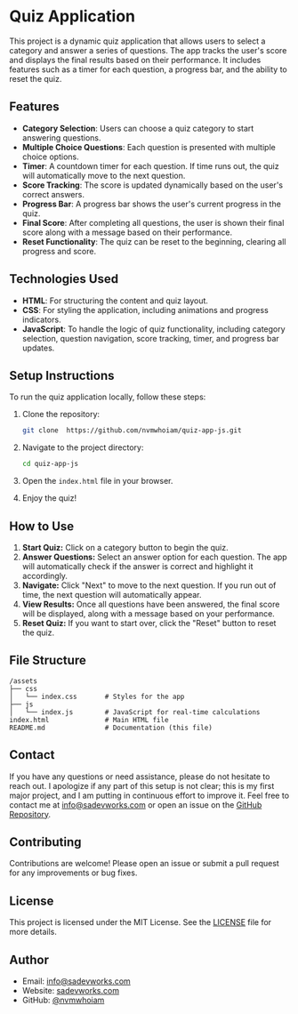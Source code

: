 # Quiz Application

This project is a dynamic quiz application that allows users to select a category and answer a series of questions. The app tracks the user's score and displays the final results based on their performance. It includes features such as a timer for each question, a progress bar, and the ability to reset the quiz.

## Features

- **Category Selection**: Users can choose a quiz category to start answering questions.
- **Multiple Choice Questions**: Each question is presented with multiple choice options.
- **Timer**: A countdown timer for each question. If time runs out, the quiz will automatically move to the next question.
- **Score Tracking**: The score is updated dynamically based on the user's correct answers.
- **Progress Bar**: A progress bar shows the user's current progress in the quiz.
- **Final Score**: After completing all questions, the user is shown their final score along with a message based on their performance.
- **Reset Functionality**: The quiz can be reset to the beginning, clearing all progress and score.

## Technologies Used

- **HTML**: For structuring the content and quiz layout.
- **CSS**: For styling the application, including animations and progress indicators.
- **JavaScript**: To handle the logic of quiz functionality, including category selection, question navigation, score tracking, timer, and progress bar updates.

## Setup Instructions

To run the quiz application locally, follow these steps:

1. Clone the repository:

   ```bash
   git clone  https://github.com/nvmwhoiam/quiz-app-js.git
   ```

2. Navigate to the project directory:

   ```bash
   cd quiz-app-js
   ```

3. Open the `index.html` file in your browser.
4. Enjoy the quiz!

## How to Use

1. **Start Quiz:** Click on a category button to begin the quiz.
2. **Answer Questions:** Select an answer option for each question. The app will automatically check if the answer is correct and highlight it accordingly.
3. **Navigate:** Click "Next" to move to the next question. If you run out of time, the next question will automatically appear.
4. **View Results:** Once all questions have been answered, the final score will be displayed, along with a message based on your performance.
5. **Reset Quiz:** If you want to start over, click the "Reset" button to reset the quiz.

## File Structure

```text
/assets
├── css
│   └── index.css       # Styles for the app
├── js
│   └── index.js        # JavaScript for real-time calculations
index.html              # Main HTML file
README.md               # Documentation (this file)
```

## Contact

If you have any questions or need assistance, please do not hesitate to reach out. I apologize if any part of this setup is not clear; this is my first major project, and I am putting in continuous effort to improve it. Feel free to contact me at [info@sadevworks.com](mailto:info@sadevworks.com) or open an issue on the [GitHub Repository](https://github.com/nvmwhoiam/quiz-app-js).

## Contributing

Contributions are welcome! Please open an issue or submit a pull request for any improvements or bug fixes.

## License

This project is licensed under the MIT License. See the [LICENSE](LICENSE) file for more details.

## Author

- Email: [info@sadevworks.com](mailto:info@sadevworks.com)
- Website: [sadevworks.com](https://sadevworks.com)
- GitHub: [@nvmwhoiam](https://github.com/nvmwhoiam/)
